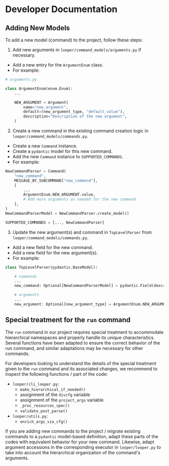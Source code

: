 # Developer Documentation

## Adding New Models

To add a new model (command) to the project, follow these steps:

1. Add new arguments in `looper/command_models/arguments.py` if necessary.

- Add a new entry for the `ArgumentEnum` class.
- For example:

```python
# arguments.py

class ArgumentEnum(enum.Enum):
    ...

    NEW_ARGUMENT = Argument(
        name="new_argument",
        default=(new_argument_type, "default_value"),
        description="Description of the new argument",
    )

```

2. Create a new command in the existing command creation logic in `looper/command_models/commands.py`.

- Create a new `Command` instance.
- Create a `pydantic` model for this new command.
- Add the new `Command` instance to `SUPPORTED_COMMANDS`.
- For example:

```python
NewCommandParser = Command(
    "new_command",
    MESSAGE_BY_SUBCOMMAND["new_command"],
    [
        ...
        ArgumentEnum.NEW_ARGUMENT.value,
        # Add more arguments as needed for the new command
    ],
)
NewCommandParserModel = NewCommandParser.create_model()

SUPPORTED_COMMANDS = [..., NewCommandParser]
```

3. Update the new argument(s) and command in `TopLevelParser` from `looper/command_models/commands.py`.

- Add a new field for the new command.
- Add a new field for the new argument(s).
- For example:

```python
class TopLevelParser(pydantic.BaseModel):

    # commands
    ...
    new_command: Optional[NewCommandParserModel] = pydantic.Field(description=NewCommandParser.description)

    # arguments
    ...
    new_argument: Optional[new_argument_type] = ArgumentEnum.NEW_ARGUMENT.value.with_reduced_default()
```

## Special treatment for the `run` command

The `run` command in our project requires special treatment to accommodate hierarchical namespaces
and properly handle its unique characteristics. Several functions have been adapted to ensure the
correct behavior of the run command, and similar adaptations may be necessary for other commands.

For developers looking to understand the details of the special treatment given to the `run`
command and its associated changes, we recommend to inspect the following functions / part of the
code:
- `looper/cli_looper.py`:
  - `make_hierarchical_if_needed()`
  - assignment of the `divcfg` variable
  - assignment of the `project_args` variable
  - `_proc_resources_spec()`
  - `validate_post_parse()`
- `looper/utils.py`:
  - `enrich_args_via_cfg()`

If you are adding new commands to the project / migrate existing commands to a `pydantic` model-based definition, adapt these parts of the codes with equivalent behavior for your new command.
Likewise, adapt argument accessions in the corresponding executor in `looper/looper.py` to take into account the hierarchical organization of the command's arguments.
